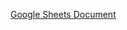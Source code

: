[Google Sheets Document](https://docs.google.com/spreadsheets/d/1o2lcsuHd-0ZaN36lndjv6WAKTaxdGCcT0rpJ46lT_-w/edit?usp=sharing)
